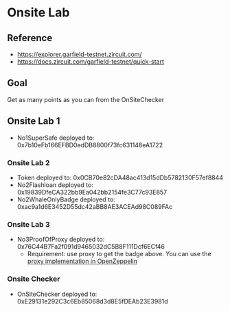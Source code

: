 # Onsite Lab

## Reference
* https://explorer.garfield-testnet.zircuit.com/
* https://docs.zircuit.com/garfield-testnet/quick-start

## Goal
Get as many points as you can from the OnSiteChecker

## Onsite Lab 1 
* No1SuperSafe deployed to: 0x7b10eFb166EFBD0edDB8800f73fc631148eA1722

### Onsite Lab 2 
* Token deployed to: 0x0CB70e82cDA48ac413d15dDb5782130F57ef8844
* No2Flashloan deployed to: 0x19839DfeCA322bb9Ea042bb2154fe3C77c93E857
* No2WhaleOnlyBadge deployed to: 0xac9a1d6E3452D55dc42aBB8AE3ACEAd98C089FAc

### Onsite Lab 3 
* No3ProofOfProxy deployed to: 0x76C44B7Fa2f091d9465032dC5B8F111Dcf6ECf46
  * Requirement: use proxy to get the badge above. You can use the [proxy implementation in OpenZeppelin](https://github.com/OpenZeppelin/openzeppelin-contracts/tree/master/contracts/proxy)

### Onsite Checker
* OnSiteChecker deployed to: 0xE29131e292C3c6Eb85068d3d8E5fDEAb23E3981d 
